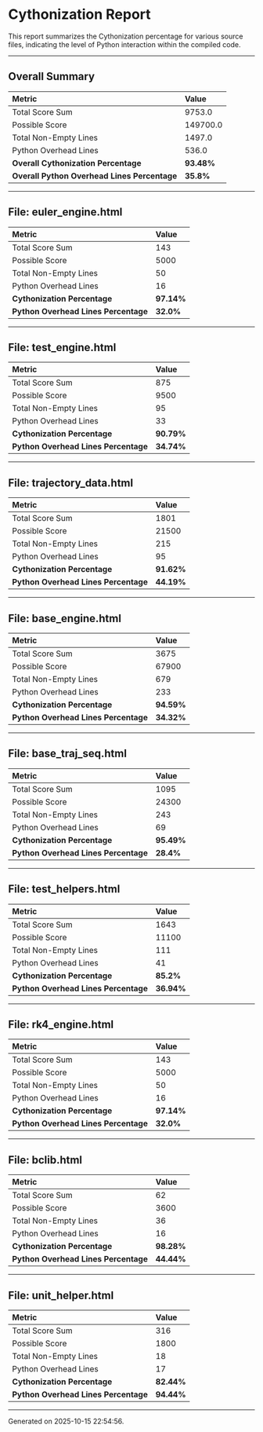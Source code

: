 # Cythonization Report

This report summarizes the Cythonization percentage for various source files, indicating the level of Python interaction within the compiled code.

---
## Overall Summary

| Metric                                 | Value       |
| :------------------------------------- | :---------- |
| Total Score Sum                        | 9753.0      |
| Possible Score                         | 149700.0      |
| Total Non-Empty Lines                  | 1497.0      |
| Python Overhead Lines                  | 536.0      |
| **Overall Cythonization Percentage** | **93.48%** |
| **Overall Python Overhead Lines Percentage** | **35.8%** |

---
## File: euler_engine.html

| Metric                         | Value       |
| :----------------------------- | :---------- |
| Total Score Sum                | 143      |
| Possible Score                 | 5000      |
| Total Non-Empty Lines          | 50      |
| Python Overhead Lines          | 16      |
| **Cythonization Percentage** | **97.14%** |
| **Python Overhead Lines Percentage** | **32.0%** |

---
## File: test_engine.html

| Metric                         | Value       |
| :----------------------------- | :---------- |
| Total Score Sum                | 875      |
| Possible Score                 | 9500      |
| Total Non-Empty Lines          | 95      |
| Python Overhead Lines          | 33      |
| **Cythonization Percentage** | **90.79%** |
| **Python Overhead Lines Percentage** | **34.74%** |

---
## File: trajectory_data.html

| Metric                         | Value       |
| :----------------------------- | :---------- |
| Total Score Sum                | 1801      |
| Possible Score                 | 21500      |
| Total Non-Empty Lines          | 215      |
| Python Overhead Lines          | 95      |
| **Cythonization Percentage** | **91.62%** |
| **Python Overhead Lines Percentage** | **44.19%** |

---
## File: base_engine.html

| Metric                         | Value       |
| :----------------------------- | :---------- |
| Total Score Sum                | 3675      |
| Possible Score                 | 67900      |
| Total Non-Empty Lines          | 679      |
| Python Overhead Lines          | 233      |
| **Cythonization Percentage** | **94.59%** |
| **Python Overhead Lines Percentage** | **34.32%** |

---
## File: base_traj_seq.html

| Metric                         | Value       |
| :----------------------------- | :---------- |
| Total Score Sum                | 1095      |
| Possible Score                 | 24300      |
| Total Non-Empty Lines          | 243      |
| Python Overhead Lines          | 69      |
| **Cythonization Percentage** | **95.49%** |
| **Python Overhead Lines Percentage** | **28.4%** |

---
## File: test_helpers.html

| Metric                         | Value       |
| :----------------------------- | :---------- |
| Total Score Sum                | 1643      |
| Possible Score                 | 11100      |
| Total Non-Empty Lines          | 111      |
| Python Overhead Lines          | 41      |
| **Cythonization Percentage** | **85.2%** |
| **Python Overhead Lines Percentage** | **36.94%** |

---
## File: rk4_engine.html

| Metric                         | Value       |
| :----------------------------- | :---------- |
| Total Score Sum                | 143      |
| Possible Score                 | 5000      |
| Total Non-Empty Lines          | 50      |
| Python Overhead Lines          | 16      |
| **Cythonization Percentage** | **97.14%** |
| **Python Overhead Lines Percentage** | **32.0%** |

---
## File: bclib.html

| Metric                         | Value       |
| :----------------------------- | :---------- |
| Total Score Sum                | 62      |
| Possible Score                 | 3600      |
| Total Non-Empty Lines          | 36      |
| Python Overhead Lines          | 16      |
| **Cythonization Percentage** | **98.28%** |
| **Python Overhead Lines Percentage** | **44.44%** |

---
## File: unit_helper.html

| Metric                         | Value       |
| :----------------------------- | :---------- |
| Total Score Sum                | 316      |
| Possible Score                 | 1800      |
| Total Non-Empty Lines          | 18      |
| Python Overhead Lines          | 17      |
| **Cythonization Percentage** | **82.44%** |
| **Python Overhead Lines Percentage** | **94.44%** |

---
Generated on 2025-10-15 22:54:56.
